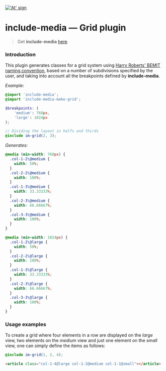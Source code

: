 <a href="http://include-media.com">!['At' sign](http://include-media.com/assets/images/logo.png)</a>

# include-media — Grid plugin

> Get **include-media** [here](https://github.com/eduardoboucas/include-media).

### Introduction

This plugin generates classes for a grid system using [Harry Roberts' BEMIT naming convention](http://csswizardry.com/2015/08/bemit-taking-the-bem-naming-convention-a-step-further/), based on a number of subdivisions specified by the user, and taking into account all the breakpoints defined by **include-media**.

*Example:*

```scss
@import 'include-media';
@import 'include-media-make-grid';

$breakpoints: (
    'medium': 768px,
    'large': 1024px
);

// Dividing the layout in halfs and thirds
@include im-grid(2, 3);
```

*Generates:*

```css
@media (min-width: 768px) {
  .col-1-2\@medium {
    width: 50%;
  }
  .col-2-2\@medium {
    width: 100%;
  }
  .col-1-3\@medium {
    width: 33.33333%;
  }
  .col-2-3\@medium {
    width: 66.66667%;
  }
  .col-3-3\@medium {
    width: 100%;
  }
}

@media (min-width: 1024px) {
  .col-1-2\@large {
    width: 50%;
  }
  .col-2-2\@large {
    width: 100%;
  }
  .col-1-3\@large {
    width: 33.33333%;
  }
  .col-2-3\@large {
    width: 66.66667%;
  }
  .col-3-3\@large {
    width: 100%;
  }
}
```

### Usage examples

To create a grid where four elements in a row are displayed on the *large* view, two elements on the *medium* view and just one element on the *small* view, one can simply define the items as follows:

```scss
@include im-grid(1, 2, 4);
```

```html
<article class="col-1-4@large col-1-2@medium col-1-1@small"></article>
```
